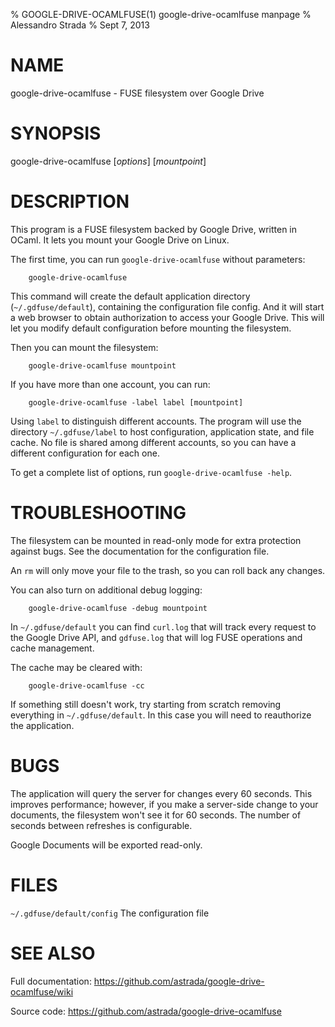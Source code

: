 % GOOGLE-DRIVE-OCAMLFUSE(1) google-drive-ocamlfuse manpage
% Alessandro Strada
% Sept 7, 2013

# NAME

google-drive-ocamlfuse - FUSE filesystem over Google Drive

# SYNOPSIS

google-drive-ocamlfuse [*options*] [*mountpoint*]

# DESCRIPTION

This program is a FUSE filesystem backed by Google Drive, written in OCaml. It
lets you mount your Google Drive on Linux.

The first time, you can run `google-drive-ocamlfuse` without parameters:

        google-drive-ocamlfuse

This command will create the default application directory
(`~/.gdfuse/default`), containing the configuration file config. And it will
start a web browser to obtain authorization to access your Google Drive. This
will let you modify default configuration before mounting the filesystem.

Then you can mount the filesystem:

        google-drive-ocamlfuse mountpoint

If you have more than one account, you can run:

        google-drive-ocamlfuse -label label [mountpoint]

Using `label` to distinguish different accounts. The program will use the
directory `~/.gdfuse/label` to host configuration, application state, and file
cache. No file is shared among different accounts, so you can have a different
configuration for each one.

To get a complete list of options, run `google-drive-ocamlfuse -help`.

# TROUBLESHOOTING

The filesystem can be mounted in read-only mode for extra protection
against bugs. See the documentation for the configuration file.

An `rm` will only move your file to the trash, so you can roll back
any changes.

You can also turn on additional debug logging:

        google-drive-ocamlfuse -debug mountpoint

In `~/.gdfuse/default` you can find `curl.log` that will track every request
to the Google Drive API, and `gdfuse.log` that will log FUSE operations and
cache management.

The cache may be cleared with:

        google-drive-ocamlfuse -cc

If something still doesn't work, try starting from scratch removing everything
in `~/.gdfuse/default`. In this case you will need to reauthorize the
application.

# BUGS

The application will query the server for changes every 60
seconds. This improves performance; however, if you make a server-side
change to your documents, the filesystem won't see it for 60
seconds. The number of seconds between refreshes is configurable.

Google Documents will be exported read-only.

# FILES

`~/.gdfuse/default/config`
The configuration file

# SEE ALSO

Full documentation: <https://github.com/astrada/google-drive-ocamlfuse/wiki>

Source code: <https://github.com/astrada/google-drive-ocamlfuse>
